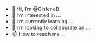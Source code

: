 - 👋 Hi, I’m @GisleneB
- 👀 I’m interested in ...
- 🌱 I’m currently learning ...
- 💞️ I’m looking to collaborate on ...
- 📫 How to reach me ...

<!---
GisleneB/GisleneB is a ✨ special ✨ repository because its `README.md` (this file) appears on your GitHub profile.
You can click the Preview link to take a look at your changes.
--->
